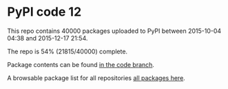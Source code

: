 # PyPI code 12

This repo contains 40000 packages uploaded to PyPI between 
2015-10-04 04:38 and 2015-12-17 21:54.

The repo is 54% (21815/40000) complete.

Package contents can be found [in the code branch](https://github.com/pypi-data/pypi-mirror-12/tree/code/packages).

A browsable package list for all repositories [all packages here](https://pypi-data.github.io/website/repositories/pypi-mirror-12).


